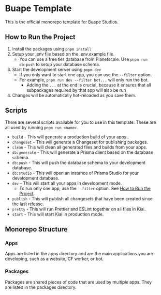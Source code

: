 # Buape Template

This is the official monorepo template for Buape Studios.


## How to Run the Project

1. Install the packages using `pnpm install`
2. Setup your .env file based on the .env.example file.
    - You can use a free tier database from Planetscale. Use `pnpm run db:push` to setup your database schema.
3. Start the development server using `pnpm dev`
    - If you only want to start one app, you can use the `--filter` option.
    - For example, `pnpm run dev --filter bot...` will only run the bot.
        - Adding the `...` at the end is crucial, because it ensures that all subpackages required by that app will also be run
4. Changes will be automatically hot-reloaded as you save them.

## Scripts

There are several scripts available for you to use in this template. These are all used by running `pnpm run <name>`.

-   `build` - This will generate a production build of your apps..
-   `changeset` - This will generate a Changeset for publishing packages.
-   `clean` - This will clean all generated files and builds from your apps.
-   `db:generate` - This will generate a Prisma client based on the database schema.
-   `db:push` - This will push the database schema to your development database.
-   `db:studio` - This will open an instance of Prisma Studio for your development database.
-   `dev` - This will start all your apps in development mode.
    -   To run only one app, use the `--filter` option. See [How to Run the Project](#how-to-run-the-project).
-   `publish` - This will publish all changesets that have been created since the last release.
-   `pretty` - This will run Prettier and ESLint together on all files in Kiai.
-   `start` - This will start Kiai in production mode.

## Monorepo Structure

### Apps

Apps are listed in the apps directory and are the main applications you are developing, such as a website, CF worker, or bot.

### Packages

Packages are shared pieces of code that are used by multiple apps. They are listed in the packages directory.